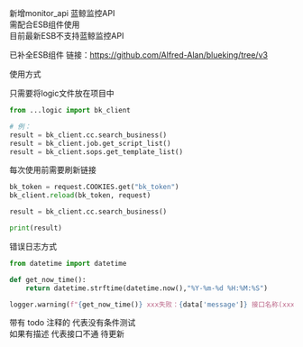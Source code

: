 新增monitor_api 蓝鲸监控API</br> 
需配合ESB组件使用</br> 
目前最新ESB不支持蓝鲸监控API</br>

已补全ESB组件
链接：https://github.com/Alfred-Alan/blueking/tree/v3


使用方式

只需要将logic文件放在项目中

```python
from ...logic import bk_client

# 例：
result = bk_client.cc.search_business()
result = bk_client.job.get_script_list()
result = bk_client.sops.get_template_list()
```

每次使用前需要刷新链接 

```python
bk_token = request.COOKIES.get("bk_token")
bk_client.reload(bk_token, request)

result = bk_client.cc.search_business()

print(result)
```


错误日志方式
```python
from datetime import datetime

def get_now_time():
    return datetime.strftime(datetime.now(),"%Y-%m-%d %H:%M:%S")

logger.warning(f"{get_now_time()} xxx失败：{data['message']} 接口名称(xxx) 请求参数({kwargs}) 返回参数({data})")
```

带有 todo 注释的 代表没有条件测试 <br>
如果有描述 代表接口不通 待更新